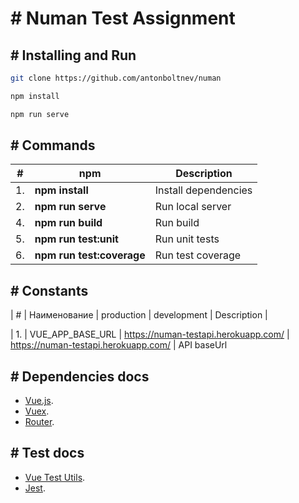 # # Numan Test Assignment

## # Installing and Run
```sh
git clone https://github.com/antonboltnev/numan

npm install

npm run serve
```

## # Commands
| # | npm | Description |
| ------ | ------ | ------ |
| 1. | **npm install** | Install dependencies
| 2. | **npm run serve** | Run local server
| 4. | **npm run build** | Run build
| 5. | **npm run test:unit** | Run unit tests
| 6. | **npm run test:coverage** | Run test coverage

## # Constants

| # | Наименование | production | development | Description |

| 1. | VUE_APP_BASE_URL | https://numan-testapi.herokuapp.com/ | https://numan-testapi.herokuapp.com/ | API baseUrl

## # Dependencies docs
* [Vue.js](https://ru.vuejs.org/v2/guide/index.html).
* [Vuex](https://vuex.vuejs.org/ru/guide/).
* [Router](https://router.vuejs.org/ru/guide/).

## # Test docs
* [Vue Test Utils](https://vue-test-utils.vuejs.org/ru/).
* [Jest](https://jestjs.io/).
